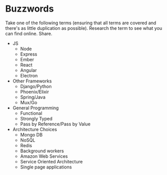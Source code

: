 # Buzzwords

Take one of the following terms (ensuring that all terms are covered and there's as little duplication as possible). Research the term to see what you can find online. Share.

* JS
    * Node
    * Express
    * Ember
    * React
    * Angular
    * Electron
* Other Frameworks
    * Django/Python
    * Phoenix/Elixir
    * Spring/Java
    * Mux/Go
* General Programming
    * Functional
    * Strongly Typed
    * Pass by Reference/Pass by Value
* Architecture Choices
    * Mongo DB
    * NoSQL
    * Redis
    * Background workers
    * Amazon Web Services
    * Service Oriented Architecture
    * Single page applications
